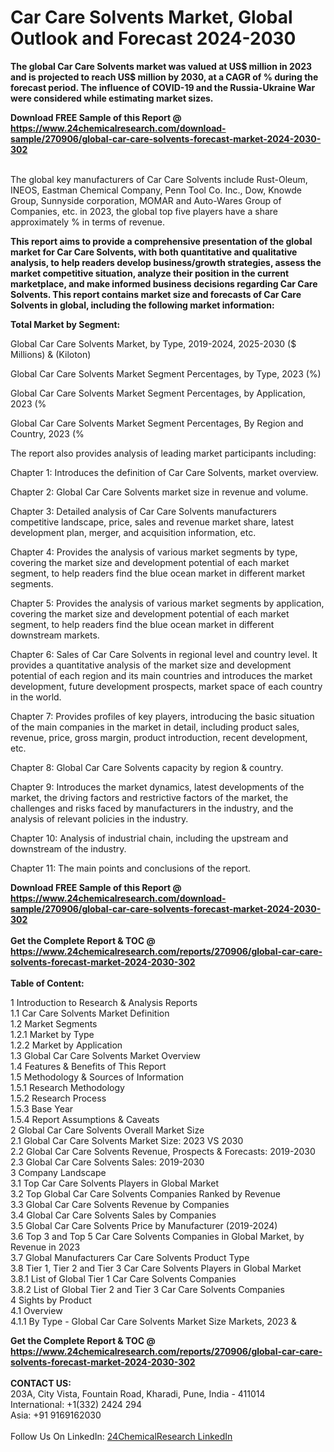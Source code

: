 <h1>Car Care Solvents Market, Global Outlook and Forecast 2024-2030</h1><p><strong>The global Car Care Solvents market was valued at US$ million in 2023 and is projected to reach US$ million by 2030, at a CAGR of % during the forecast period. The influence of COVID-19 and the Russia-Ukraine War were considered while estimating market sizes.</strong></p><p>
</p><p></p><div><b>Download FREE Sample of this Report @ 
            <a href="https://www.24chemicalresearch.com/download-sample/270906/global-car-care-solvents-forecast-market-2024-2030-302">
            https://www.24chemicalresearch.com/download-sample/270906/global-car-care-solvents-forecast-market-2024-2030-302</a></b></div><br><p>
The global key manufacturers of Car Care Solvents include Rust-Oleum, INEOS, Eastman Chemical Company, Penn Tool Co. Inc., Dow, Knowde Group, Sunnyside corporation, MOMAR and Auto-Wares Group of Companies, etc. in 2023, the global top five players have a share approximately % in terms of revenue.</p><p>
<strong>This report aims to provide a comprehensive presentation of the global market for Car Care Solvents, with both quantitative and qualitative analysis, to help readers develop business/growth strategies, assess the market competitive situation, analyze their position in the current marketplace, and make informed business decisions regarding Car Care Solvents. This report contains market size and forecasts of Car Care Solvents in global, including the following market information:</strong></p><p>
</p><p>
<strong>Total Market by Segment:</strong></p><p>
Global Car Care Solvents Market, by Type, 2019-2024, 2025-2030 ($ Millions) &amp; (Kiloton)</p><p>
Global Car Care Solvents Market Segment Percentages, by Type, 2023 (%)</p><p>
</p><p>
Global Car Care Solvents Market Segment Percentages, by Application, 2023 (%</p><p>
</p><p>
Global Car Care Solvents Market Segment Percentages, By Region and Country, 2023 (%</p><p>
</p><p>
The report also provides analysis of leading market participants including:</p><p>
</p><p>
</p><p>
Chapter 1: Introduces the definition of Car Care Solvents, market overview.</p><p>
Chapter 2: Global Car Care Solvents market size in revenue and volume.</p><p>
Chapter 3: Detailed analysis of Car Care Solvents manufacturers competitive landscape, price, sales and revenue market share, latest development plan, merger, and acquisition information, etc.</p><p>
Chapter 4: Provides the analysis of various market segments by type, covering the market size and development potential of each market segment, to help readers find the blue ocean market in different market segments.</p><p>
Chapter 5: Provides the analysis of various market segments by application, covering the market size and development potential of each market segment, to help readers find the blue ocean market in different downstream markets.</p><p>
Chapter 6: Sales of Car Care Solvents in regional level and country level. It provides a quantitative analysis of the market size and development potential of each region and its main countries and introduces the market development, future development prospects, market space of each country in the world.</p><p>
Chapter 7: Provides profiles of key players, introducing the basic situation of the main companies in the market in detail, including product sales, revenue, price, gross margin, product introduction, recent development, etc.</p><p>
Chapter 8: Global Car Care Solvents capacity by region &amp; country.</p><p>
Chapter 9: Introduces the market dynamics, latest developments of the market, the driving factors and restrictive factors of the market, the challenges and risks faced by manufacturers in the industry, and the analysis of relevant policies in the industry.</p><p>
Chapter 10: Analysis of industrial chain, including the upstream and downstream of the industry.</p><p>
Chapter 11: The main points and conclusions of the report.</p><div><b>Download FREE Sample of this Report @ 
            <a href="https://www.24chemicalresearch.com/download-sample/270906/global-car-care-solvents-forecast-market-2024-2030-302">
            https://www.24chemicalresearch.com/download-sample/270906/global-car-care-solvents-forecast-market-2024-2030-302</a></b></div><br><div><b>Get the Complete Report & TOC @ 
            <a href="https://www.24chemicalresearch.com/reports/270906/global-car-care-solvents-forecast-market-2024-2030-302">
            https://www.24chemicalresearch.com/reports/270906/global-car-care-solvents-forecast-market-2024-2030-302</a></b></div><br>
            <b>Table of Content:</b><p>1 Introduction to Research & Analysis Reports<br />
    1.1 Car Care Solvents Market Definition<br />
    1.2 Market Segments<br />
        1.2.1 Market by Type<br />
        1.2.2 Market by Application<br />
    1.3 Global Car Care Solvents Market Overview<br />
    1.4 Features & Benefits of This Report<br />
    1.5 Methodology & Sources of Information<br />
        1.5.1 Research Methodology<br />
        1.5.2 Research Process<br />
        1.5.3 Base Year<br />
        1.5.4 Report Assumptions & Caveats<br />
2 Global Car Care Solvents Overall Market Size<br />
    2.1 Global Car Care Solvents Market Size: 2023 VS 2030<br />
    2.2 Global Car Care Solvents Revenue, Prospects & Forecasts: 2019-2030<br />
    2.3 Global Car Care Solvents Sales: 2019-2030<br />
3 Company Landscape<br />
    3.1 Top Car Care Solvents Players in Global Market<br />
    3.2 Top Global Car Care Solvents Companies Ranked by Revenue<br />
    3.3 Global Car Care Solvents Revenue by Companies<br />
    3.4 Global Car Care Solvents Sales by Companies<br />
    3.5 Global Car Care Solvents Price by Manufacturer (2019-2024)<br />
    3.6 Top 3 and Top 5 Car Care Solvents Companies in Global Market, by Revenue in 2023<br />
    3.7 Global Manufacturers Car Care Solvents Product Type<br />
    3.8 Tier 1, Tier 2 and Tier 3 Car Care Solvents Players in Global Market<br />
        3.8.1 List of Global Tier 1 Car Care Solvents Companies<br />
        3.8.2 List of Global Tier 2 and Tier 3 Car Care Solvents Companies<br />
4 Sights by Product<br />
    4.1 Overview<br />
        4.1.1 By Type - Global Car Care Solvents Market Size Markets, 2023 &</p><div><b>Get the Complete Report & TOC @ 
            <a href="https://www.24chemicalresearch.com/reports/270906/global-car-care-solvents-forecast-market-2024-2030-302">
            https://www.24chemicalresearch.com/reports/270906/global-car-care-solvents-forecast-market-2024-2030-302</a></b></div><br><b>CONTACT US:</b><br>
            203A, City Vista, Fountain Road, Kharadi, Pune, India - 411014<br>
            International: +1(332) 2424 294<br>
            Asia: +91 9169162030 <br><br>
            Follow Us On LinkedIn: <a href="https://www.linkedin.com/company/24chemicalresearch/">24ChemicalResearch LinkedIn</a>
